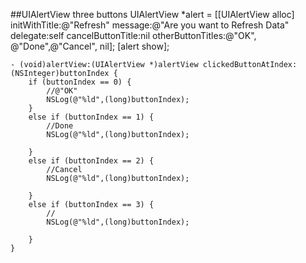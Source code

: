 ##UIAlertView three buttons
    UIAlertView *alert = [[UIAlertView alloc]
                          initWithTitle:@"Refresh"
                          message:@"Are you want to Refresh Data"
                          delegate:self
                          cancelButtonTitle:nil
                          otherButtonTitles:@"OK", @"Done",@"Cancel", nil];
    [alert show];

	- (void)alertView:(UIAlertView *)alertView clickedButtonAtIndex:(NSInteger)buttonIndex {
	    if (buttonIndex == 0) {
	        //@"OK"
	        NSLog(@"%ld",(long)buttonIndex);
	    }
	    else if (buttonIndex == 1) {
	        //Done
	        NSLog(@"%ld",(long)buttonIndex);
	
	    }
	    else if (buttonIndex == 2) {
	        //Cancel
	        NSLog(@"%ld",(long)buttonIndex);
	
	    }
	    else if (buttonIndex == 3) {
	        //
	        NSLog(@"%ld",(long)buttonIndex);
	
	    }
	}